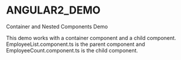 # ANGULAR2_DEMO
Container and Nested Components Demo

This demo works with a container component and a child component.<br/>
EmployeeList.component.ts is the parent component and EmployeeCount.component.ts is the child component.<br/>
